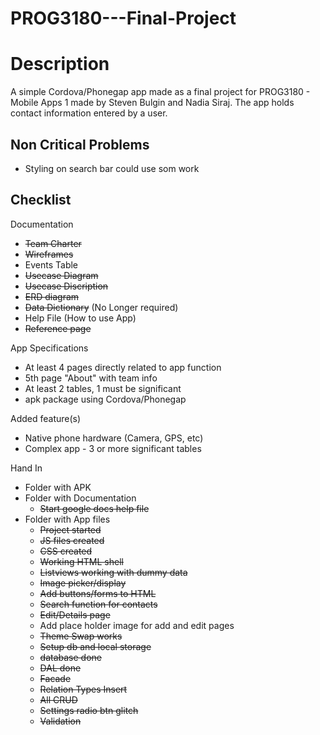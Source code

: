 # PROG3180---Final-Project

# Description
A simple Cordova/Phonegap app made as a final project for PROG3180 - Mobile Apps 1 made by Steven Bulgin and Nadia Siraj. The app holds contact information entered by a user. 

## Non Critical Problems 
- Styling on search bar could use som work

## Checklist

Documentation
- ~~Team Charter~~
- ~~Wireframes~~
- Events Table
- ~~Usecase Diagram~~
- ~~Usecase Discription~~
- ~~ERD diagram~~
- ~~Data Dictionary~~ (No Longer required)
- Help File (How to use App)
- ~~Reference page~~

App Specifications
- At least 4 pages directly related to app function
- 5th page "About" with team info
- At least 2 tables, 1 must be significant
- apk package using Cordova/Phonegap

Added feature(s)
- Native phone hardware (Camera, GPS, etc)
- Complex app - 3 or more significant tables

Hand In
- Folder with APK
- Folder with Documentation
  - ~~Start google docs help file~~
- Folder with App files
  - ~~Project started~~
  - ~~JS files created~~
  - ~~CSS created~~
  - ~~Working HTML shell~~
  - ~~Listviews working with dummy data~~
  - ~~Image picker/display~~
  - ~~Add buttons/forms to HTML~~
  - ~~Search function for contacts~~
  - ~~Edit/Details page~~
  - Add place holder image for add and edit pages
  - ~~Theme Swap works~~
  - ~~Setup db and local storage~~
  - ~~database done~~
  - ~~DAL done~~
  - ~~Facade~~
  - ~~Relation Types Insert~~
  - ~~All CRUD~~
  - ~~Settings radio btn glitch~~
  - ~~Validation~~
